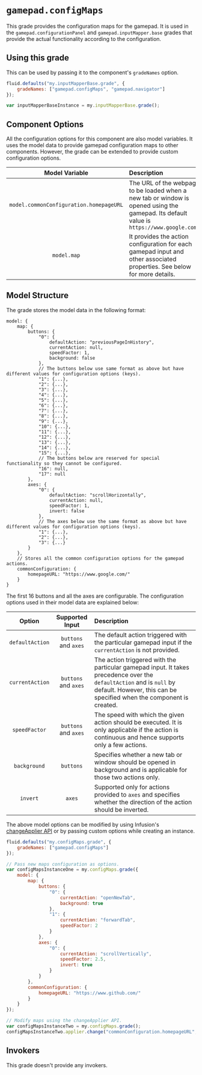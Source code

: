 <!--
Copyright (c) 2023 The Gamepad Navigator Authors
See the AUTHORS.md file at the top-level directory of this distribution and at
https://github.com/fluid-lab/gamepad-navigator/raw/master/AUTHORS.md.

Licensed under the BSD 3-Clause License. You may not use this file except in
compliance with this License.

You may obtain a copy of the BSD 3-Clause License at
https://github.com/fluid-lab/gamepad-navigator/blob/master/LICENSE
-->

# `gamepad.configMaps`

<!--
TODO: Add links referencing the "mix in" components' documentation. 

TODO: Add documentation for supported actions.
Refer:
https://github.com/fluid-lab/gamepad-navigator/issues/50
-->

This grade provides the configuration maps for the gamepad. It is used in the `gamepad.configurationPanel` and
`gamepad.inputMapper.base` grades that provide the actual functionality according to the configuration.

## Using this grade

This can be used by passing it to the component's `gradeNames` option.

``` javascript
fluid.defaults("my.inputMapperBase.grade", {
    gradeNames: ["gamepad.configMaps", "gamepad.navigator"]
});

var inputMapperBaseInstance = my.inputMapperBase.grade();
```

## Component Options

All the configuration options for this component are also model variables. It uses the model data to provide gamepad
configuration maps to other components. However, the grade can be extended to provide custom configuration options.

| Model Variable | Description |
| :---: | :--- |
| `model.commonConfiguration.homepageURL` | The URL of the webpage to be loaded when a new tab or window is opened using the gamepad. Its default value is `https://www.google.com/` |
| `model.map` | It provides the action configuration for each gamepad input and other associated properties. See below for more details. |

## Model Structure

The grade stores the model data in the following format:

``` snippet
model: {
    map: {
        buttons: {
            "0": {
                defaultAction: "previousPageInHistory",
                currentAction: null,
                speedFactor: 1,
                background: false
            },
            // The buttons below use same format as above but have different values for configuration options (keys).
            "1": {...},
            "2": {...},
            "3": {...},
            "4": {...},
            "5": {...},
            "6": {...},
            "7": {...},
            "8": {...},
            "9": {...},
            "10": {...},
            "11": {...},
            "12": {...},
            "13": {...},
            "14": {...},
            "15": {...},
            // The buttons below are reserved for special functionality so they cannot be configured.
            "16": null,
            "17": null
        },
        axes: {
            "0": {
                defaultAction: "scrollHorizontally",
                currentAction: null,
                speedFactor: 1,
                invert: false
            },
            // The axes below use the same format as above but have different values for configuration options (keys).
            "1": {...},
            "2": {...},
            "3": {...}
        }
    },
    // Stores all the common configuration options for the gamepad actions.
    commonConfiguration: {
        homepageURL: "https://www.google.com/"
    }
}
```

The first 16 buttons and all the axes are configurable. The configuration options used in their model data are explained
below:

| Option | Supported Input | Description |
| :---: | :---: | :--- |
| `defaultAction` | `buttons` and `axes` | The default action triggered with the particular gamepad input if the `currentAction` is not provided. |
| `currentAction` | `buttons` and `axes` | The action triggered with the particular gamepad input. It takes precedence over the `defaultAction` and is `null` by default. However, this can be specified when the component is created. |
| `speedFactor` | `buttons` and `axes` | The speed with which the given action should be executed. It is only applicable if the action is continuous and hence supports only a few actions. |
| `background` | `buttons` | Specifies whether a new tab or window should be opened in background and is applicable for those two actions only. |
| `invert` | `axes` | Supported only for actions provided to `axes` and specifies whether the direction of the action should be inverted. |

The above model options can be modified by using Infusion's
[changeApplier API](https://docs.fluidproject.org/infusion/development/ChangeApplierAPI.html) or by passing custom
options while creating an instance.

``` javascript
fluid.defaults("my.configMaps.grade", {
    gradeNames: ["gamepad.configMaps"]
});

// Pass new maps configuration as options.
var configMapsInstanceOne = my.configMaps.grade({
    model: {
        map: {
            buttons: {
                "0": {
                    currentAction: "openNewTab",
                    background: true
                },
                "1": {
                    currentAction: "forwardTab",
                    speedFactor: 2
                }
            },
            axes: {
                "0": {
                    currentAction: "scrollVertically",
                    speedFactor: 2.5,
                    invert: true
                }
            }
        },
        commonConfiguration: {
            homepageURL: "https://www.github.com/"
        }
    }
});

// Modify maps using the changeApplier API.
var configMapsInstanceTwo = my.configMaps.grade();
configMapsInstanceTwo.applier.change("commonConfiguration.homepageURL", "https://www.github.com/");
```

## Invokers

This grade doesn't provide any invokers.
